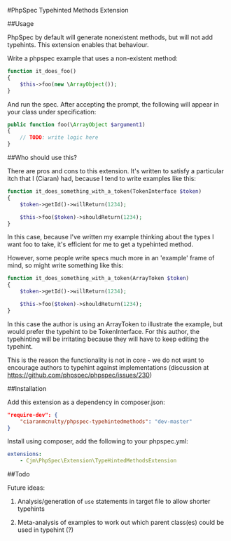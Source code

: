 #PhpSpec Typehinted Methods Extension

##Usage

PhpSpec by default will generate nonexistent methods, but will not add typehints. This extension enables that behaviour.

Write a phpspec example that uses a non-existent method:

```php
function it_does_foo()
{
    $this->foo(new \ArrayObject());
}
```

And run the spec. After accepting the prompt, the following will appear in your class under specification:

```php
public function foo(\ArrayObject $argument1)
{
    // TODO: write logic here
}
```

##Who should use this?

There are pros and cons to this extension. It's written to satisfy a particular itch that I (Ciaran) had, because I tend to write examples like this:

```php
function it_does_something_with_a_token(TokenInterface $token)
{
    $token->getId()->willReturn(1234);

    $this->foo($token)->shouldReturn(1234);
}
```

In this case, because I've written my example thinking about the types I want foo to take, it's efficient for me to get a typehinted method.

However, some people write specs much more in an 'example' frame of mind, so might write something like this:

```php
function it_does_something_with_a_token(ArrayToken $token)
{
    $token->getId()->willReturn(1234);

    $this->foo($token)->shouldReturn(1234);
}
```

In this case the author is using an ArrayToken to illustrate the example, but would prefer the typehint to be TokenInterface. For this author, the typehinting will be irritating because they will have to keep editing the typehint.

This is the reason the functionality is not in core - we do not want to encourage authors to typehint against implementations (discussion at https://github.com/phpspec/phpspec/issues/230)

##Installation

Add this extension as a dependency in composer.json:

```json
"require-dev": {
    "ciaranmcnulty/phpspec-typehintedmethods": "dev-master"
}
```

Install using composer, add the following to your phpspec.yml:

```yaml
extensions:
    - Cjm\PhpSpec\Extension\TypeHintedMethodsExtension
```

##Todo

Future ideas:

1. Analysis/generation of `use` statements in target file to allow shorter typehints

2. Meta-analysis of examples to work out which parent class(es) could be used in typehint (?)
